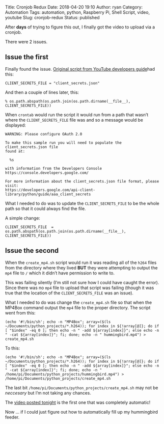 Title: Cronjob Redux
Date: 2018-04-20 19:10
Author: ryan
Category: Automation
Tags: automation, python, Raspberry Pi, Shell Script, video, youtube
Slug: cronjob-redux
Status: published

After **days** of trying to figure this out, I finally got the video to upload via a cronjob.

There were 2 issues.

## Issue the first

Finally found the issue. [Original script from YouTube developers guide](https://developers.google.com/youtube/v3/guides/uploading_a_video)had this:

    CLIENT_SECRETS_FILE = "client_secrets.json"

And then a couple of lines later, this:

    % os.path.abspath(os.path.join(os.path.dirname(__file__), CLIENT_SECRETS_FILE))

When `crontab` would run the script it would run from a path that wasn’t where the `CLIENT_SECRETS_FILE` file was and so a message would be displayed:

    WARNING: Please configure OAuth 2.0

    To make this sample run you will need to populate the client_secrets.json file
    found at:

      %s

    with information from the Developers Console
    https://console.developers.google.com/

    For more information about the client_secrets.json file format, please visit:
    https://developers.google.com/api-client-library/python/guide/aaa_client_secrets

What I needed to do was to update the `CLIENT_SECRETS_FILE` to be the whole path so that it could always find the file.

A simple change:

    CLIENT_SECRETS_FILE  = os.path.abspath(os.path.join(os.path.dirname(__file__), CLIENT_SECRETS_FILE))

## Issue the second

When the `create_mp4.sh` script would run it was reading all of the `h264` files from the directory where they lived **BUT** they were attempting to output the `mp4` file to `/` which it didn’t have permission to write to.

This was failing silently (I’m still not sure how I could have caught the error). Since there was no `mp4` file to upload that script was failing (though it was true that the location of the `CLIENT_SECRETS_FILE` was an issue).

What I needed to do was change the `create_mp4.sh` file so that when the MP4Box command output the `mp4` file to the proper directory. The script went from this:

    (echo '#!/bin/sh'; echo -n "MP4Box"; array=($(ls ~/Documents/python_projects/*.h264)); for index in ${!array[@]}; do if [ "$index" -eq 0 ]; then echo -n " -add ${array[index]}"; else echo -n " -cat ${array[index]}"; fi; done; echo -n " hummingbird.mp4") > create_mp4.sh

To this:

    (echo '#!/bin/sh'; echo -n "MP4Box"; array=($(ls ~/Documents/python_projects/*.h264)); for index in ${!array[@]}; do if [ "$index" -eq 0 ]; then echo -n " -add ${array[index]}"; else echo -n " -cat ${array[index]}"; fi; done; echo -n " /home/pi/Documents/python_projects/hummingbird.mp4") > /home/pi/Documents/python_projects/create_mp4.sh

The last bit `/home/pi/Documents/python_projects/create_mp4.sh` may not be *neccesary* but I’m not taking any chances.

The [video posted tonight](https://www.youtube.com/watch?v=OaRiW1aFk9k) is the first one that was completely automatic!

Now … if I could just figure out how to automatically fill up my hummingbird feeder.
